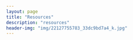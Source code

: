 ```yaml
---
layout: page
title: "Resources"
description: "resources"
header-img: "img/22127755783_33dc9bd7a4_k.jpg"
---
```




